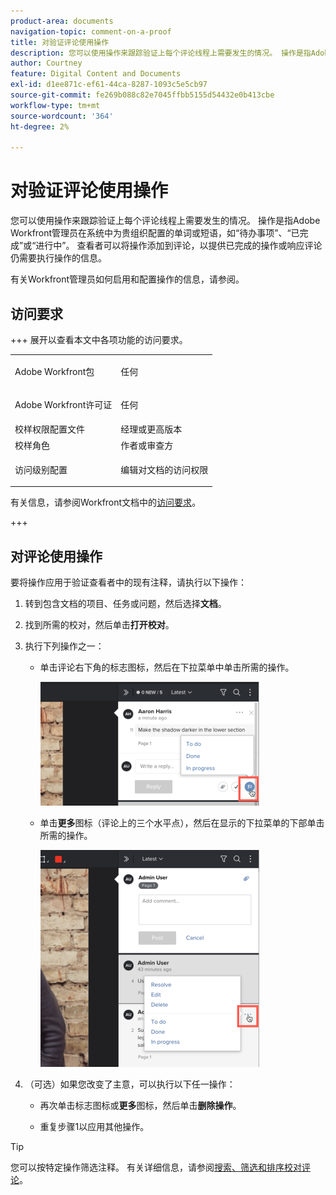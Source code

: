 ```yaml
---
product-area: documents
navigation-topic: comment-on-a-proof
title: 对验证评论使用操作
description: 您可以使用操作来跟踪验证上每个评论线程上需要发生的情况。 操作是指Adobe Workfront管理员在系统中为贵组织配置的单词或短语，如“待办事项”、“已完成”或“进行中”。 查看者可以将操作添加到评论，以提供已完成的操作或响应评论仍需要执行操作的信息。
author: Courtney
feature: Digital Content and Documents
exl-id: d1ee871c-ef61-44ca-8287-1093c5e5cb97
source-git-commit: fe269b088c82e7045ffbb5155d54432e0b413cbe
workflow-type: tm+mt
source-wordcount: '364'
ht-degree: 2%

---
```


# 对验证评论使用操作

您可以使用操作来跟踪验证上每个评论线程上需要发生的情况。 操作是指Adobe Workfront管理员在系统中为贵组织配置的单词或短语，如“待办事项”、“已完成”或“进行中”。 查看者可以将操作添加到评论，以提供已完成的操作或响应评论仍需要执行操作的信息。

有关Workfront管理员如何启用和配置操作的信息，请参阅。

## 访问要求

+++ 展开以查看本文中各项功能的访问要求。

<table style="table-layout:auto"> 
 <col> 
 <col> 
 <tbody> 
  <tr> 
   <td role="rowheader">Adobe Workfront包</td> 
   <td> <p>任何</p> </td> 
  </tr> 
  <tr> 
   <td role="rowheader">Adobe Workfront许可证</td> 
   <td> <p>任何</p></td> 
  </tr> 
  <tr> 
   <td role="rowheader">校样权限配置文件 </td> 
   <td>经理或更高版本</td> 
  </tr> 
  <tr> 
   <td role="rowheader">校样角色</td> 
   <td>作者或审查方</td> 
  </tr> 
  <tr> 
   <td role="rowheader">访问级别配置</td> 
   <td> <p>编辑对文档的访问权限</p> </td> 
  </tr> 
 </tbody> 
</table>

有关信息，请参阅Workfront文档中的[访问要求](/help/quicksilver/administration-and-setup/add-users/access-levels-and-object-permissions/access-level-requirements-in-documentation.md)。

+++

## 对评论使用操作

要将操作应用于验证查看者中的现有注释，请执行以下操作：

1. 转到包含文档的项目、任务或问题，然后选择&#x200B;**文档**。
1. 找到所需的校对，然后单击&#x200B;**打开校对**。

1. 执行下列操作之一：

   * 单击评论右下角的标志图标，然后在下拉菜单中单击所需的操作。

     ![操作标记图标](assets/actions-flag-icon-350x198.png)

   * 单击&#x200B;**更多**&#x200B;图标（评论上的三个水平点），然后在显示的下拉菜单的下部单击所需的操作。

     ![Actions_on_coments-More_menu.png](assets/actions-on-coments-more-menu-350x347.png)

1. （可选）如果您改变了主意，可以执行以下任一操作：

   * 再次单击标志图标或&#x200B;**更多**&#x200B;图标，然后单击&#x200B;**删除操作**。

   * 重复步骤1以应用其他操作。

>[!TIP]
>
>您可以按特定操作筛选注释。 有关详细信息，请参阅[搜索、筛选和排序校对评论](../../../../review-and-approve-work/proofing/reviewing-proofs-within-workfront/comment-on-a-proof/search-filter-sort-comments.md)。
